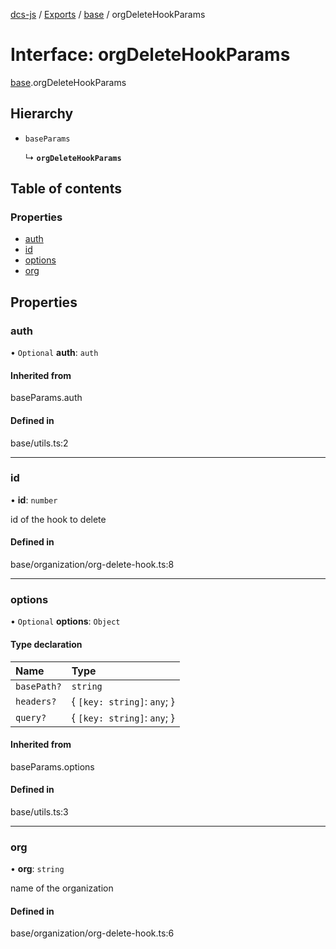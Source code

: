 [dcs-js](../README.md) / [Exports](../modules.md) / [base](../modules/base.md) / orgDeleteHookParams

# Interface: orgDeleteHookParams

[base](../modules/base.md).orgDeleteHookParams

## Hierarchy

- `baseParams`

  ↳ **`orgDeleteHookParams`**

## Table of contents

### Properties

- [auth](base.orgDeleteHookParams.md#auth)
- [id](base.orgDeleteHookParams.md#id)
- [options](base.orgDeleteHookParams.md#options)
- [org](base.orgDeleteHookParams.md#org)

## Properties

### <a id="auth" name="auth"></a> auth

• `Optional` **auth**: `auth`

#### Inherited from

baseParams.auth

#### Defined in

base/utils.ts:2

___

### <a id="id" name="id"></a> id

• **id**: `number`

id of the hook to delete

#### Defined in

base/organization/org-delete-hook.ts:8

___

### <a id="options" name="options"></a> options

• `Optional` **options**: `Object`

#### Type declaration

| Name | Type |
| :------ | :------ |
| `basePath?` | `string` |
| `headers?` | { `[key: string]`: `any`;  } |
| `query?` | { `[key: string]`: `any`;  } |

#### Inherited from

baseParams.options

#### Defined in

base/utils.ts:3

___

### <a id="org" name="org"></a> org

• **org**: `string`

name of the organization

#### Defined in

base/organization/org-delete-hook.ts:6
